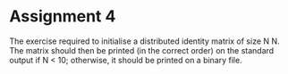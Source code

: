 # Assignment 4

The exercise required to initialise a distributed identity matrix of size N  N. 
The matrix should then be printed (in the correct order) on the standard output if N < 10; otherwise, it should be printed on a binary file.
